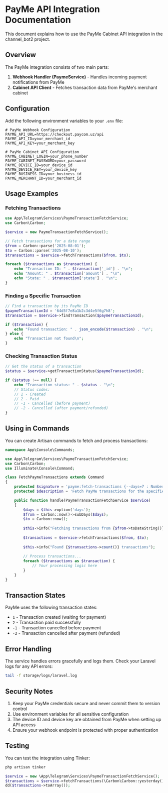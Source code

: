 # PayMe API Integration Documentation

This document explains how to use the PayMe Cabinet API integration in the channel_bot2 project.

## Overview

The PayMe integration consists of two main parts:

1. **Webhook Handler (PaymeService)** - Handles incoming payment notifications from PayMe
2. **Cabinet API Client** - Fetches transaction data from PayMe's merchant cabinet

## Configuration

Add the following environment variables to your `.env` file:

```env
# PayMe Webhook Configuration
PAYME_API_URL=https://checkout.paycom.uz/api
PAYME_API_ID=your_merchant_id
PAYME_API_KEY=your_merchant_key

# PayMe Cabinet API Configuration
PAYME_CABINET_LOGIN=your_phone_number
PAYME_CABINET_PASSWORD=your_password
PAYME_DEVICE_ID=your_device_id
PAYME_DEVICE_KEY=your_device_key
PAYME_BUSINESS_ID=your_business_id
PAYME_MERCHANT_ID=your_merchant_id
```

## Usage Examples

### Fetching Transactions

```php
use App\Telegram\Services\PaymeTransactionFetchService;
use Carbon\Carbon;

$service = new PaymeTransactionFetchService();

// Fetch transactions for a date range
$from = Carbon::parse('2025-08-01');
$to = Carbon::parse('2025-08-10');
$transactions = $service->fetchTransactions($from, $to);

foreach ($transactions as $transaction) {
    echo "Transaction ID: " . $transaction['_id'] . "\n";
    echo "Amount: " . $transaction['amount'] . "\n";
    echo "State: " . $transaction['state'] . "\n";
}
```

### Finding a Specific Transaction

```php
// Find a transaction by its PayMe ID
$paymeTransactionId = '64d5f7e8a1b2c3d4e5f6g7h8';
$transaction = $service->findTransaction($paymeTransactionId);

if ($transaction) {
    echo "Found transaction: " . json_encode($transaction) . "\n";
} else {
    echo "Transaction not found\n";
}
```

### Checking Transaction Status

```php
// Get the status of a transaction
$status = $service->getTransactionStatus($paymeTransactionId);

if ($status !== null) {
    echo "Transaction status: " . $status . "\n";
    // Status codes:
    // 1 - Created
    // 2 - Paid
    // -1 - Cancelled (before payment)
    // -2 - Cancelled (after payment/refunded)
}
```

## Using in Commands

You can create Artisan commands to fetch and process transactions:

```php
namespace App\Console\Commands;

use App\Telegram\Services\PaymeTransactionFetchService;
use Carbon\Carbon;
use Illuminate\Console\Command;

class FetchPaymeTransactions extends Command
{
    protected $signature = 'payme:fetch-transactions {--days=7 : Number of days to fetch}';
    protected $description = 'Fetch PayMe transactions for the specified period';

    public function handle(PaymeTransactionFetchService $service)
    {
        $days = $this->option('days');
        $from = Carbon::now()->subDays($days);
        $to = Carbon::now();
        
        $this->info("Fetching transactions from {$from->toDateString()} to {$to->toDateString()}");
        
        $transactions = $service->fetchTransactions($from, $to);
        
        $this->info("Found {$transactions->count()} transactions");
        
        // Process transactions...
        foreach ($transactions as $transaction) {
            // Your processing logic here
        }
    }
}
```

## Transaction States

PayMe uses the following transaction states:

- `1` - Transaction created (waiting for payment)
- `2` - Transaction paid successfully
- `-1` - Transaction cancelled before payment
- `-2` - Transaction cancelled after payment (refunded)

## Error Handling

The service handles errors gracefully and logs them. Check your Laravel logs for any API errors:

```bash
tail -f storage/logs/laravel.log
```

## Security Notes

1. Keep your PayMe credentials secure and never commit them to version control
2. Use environment variables for all sensitive configuration
3. The device ID and device key are obtained from PayMe when setting up API access
4. Ensure your webhook endpoint is protected with proper authentication

## Testing

You can test the integration using Tinker:

```bash
php artisan tinker
```

```php
$service = new \App\Telegram\Services\PaymeTransactionFetchService();
$transactions = $service->fetchTransactions(\Carbon\Carbon::yesterday(), \Carbon\Carbon::today());
dd($transactions->toArray());
```